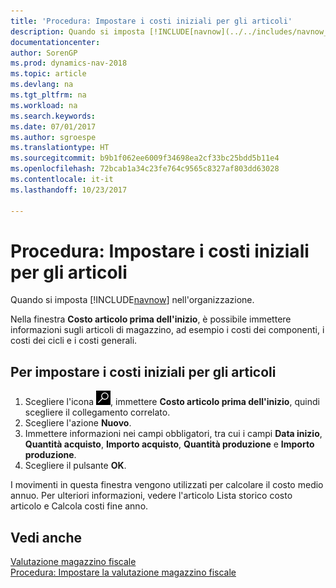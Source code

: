 ```yaml
---
title: 'Procedura: Impostare i costi iniziali per gli articoli'
description: Quando si imposta [!INCLUDE[navnow](../../includes/navnow_md.md)] nell'organizzazione.
documentationcenter: 
author: SorenGP
ms.prod: dynamics-nav-2018
ms.topic: article
ms.devlang: na
ms.tgt_pltfrm: na
ms.workload: na
ms.search.keywords: 
ms.date: 07/01/2017
ms.author: sgroespe
ms.translationtype: HT
ms.sourcegitcommit: b9b1f062ee6009f34698ea2cf33bc25bdd5b11e4
ms.openlocfilehash: 72bcab1a34c23fe764c9565c8327af803dd63028
ms.contentlocale: it-it
ms.lasthandoff: 10/23/2017

---
```

# <a name="how-to-set-up-initial-item-costs"></a>Procedura: Impostare i costi iniziali per gli articoli
Quando si imposta [!INCLUDE[navnow](../../includes/navnow_md.md)] nell'organizzazione.  

Nella finestra **Costo articolo prima dell'inizio**, è possibile immettere informazioni sugli articoli di magazzino, ad esempio i costi dei componenti, i costi dei cicli e i costi generali.  

## <a name="to-set-up-initial-item-costs"></a>Per impostare i costi iniziali per gli articoli  

1.  Scegliere l'icona ![Cerca pagina o report](../../media/ui-search/search_small.png "icona Cerca pagina o report"), immettere **Costo articolo prima dell'inizio**, quindi scegliere il collegamento correlato.  
2.  Scegliere l'azione **Nuovo**.  
3.  Immettere informazioni nei campi obbligatori, tra cui i campi **Data inizio**, **Quantità acquisto**, **Importo acquisto**, **Quantità produzione** e **Importo produzione**.  
4.  Scegliere il pulsante **OK**.  

I movimenti in questa finestra vengono utilizzati per calcolare il costo medio annuo. Per ulteriori informazioni, vedere l'articolo Lista storico costo articolo e Calcola costi fine anno.  

## <a name="see-also"></a>Vedi anche  
 [Valutazione magazzino fiscale](fiscal-inventory-valuation.md)   
 [Procedura: Impostare la valutazione magazzino fiscale](how-to-set-up-fiscal-inventory-valuation.md)   

